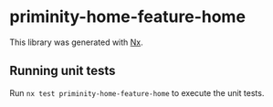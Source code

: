 # priminity-home-feature-home

This library was generated with [Nx](https://nx.dev).

## Running unit tests

Run `nx test priminity-home-feature-home` to execute the unit tests.
